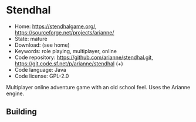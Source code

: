 # Stendhal

- Home: https://stendhalgame.org/, https://sourceforge.net/projects/arianne/
- State: mature
- Download: (see home)
- Keywords: role playing, multiplayer, online
- Code repository: https://github.com/arianne/stendhal.git, https://git.code.sf.net/p/arianne/stendhal (+)
- Code language: Java
- Code license: GPL-2.0

Multiplayer online adventure game with an old school feel.
Uses the Arianne engine.

## Building
